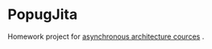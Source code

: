 # PopugJita

Homework project for [asynchronous architecture cources](https://education.borshev.com/architecture) .
